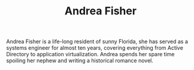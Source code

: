 ﻿---
title: Andrea Fisher
description: ""
image: /images/author/andrea-fisher.jpg
social:
- icon: fab fa-facebook
  link: https://facebook.com/#
- icon: fab fa-twitter
  link: https://twitter.com/#
- icon: fab fa-github
  link: https://github.com/#
- icon: fas fa-link
  link: ""
- icon: fab fa-linkedin-in
  link: https://www.linkedin.com/in/#/
- icon: fab fa-youtube
  link: '#'
- icon: fab fa-twitch
  link: https://www.twitch.tv/#

---
Andrea Fisher is a life-long resident of sunny Florida,  she has served as a systems engineer for almost ten years, covering everything from Active Directory to application virtualization. Andrea spends her spare time spoiling her nephew and writing a historical romance novel.
